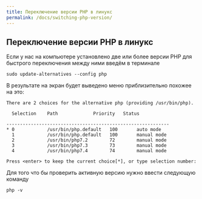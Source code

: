 ```yaml
---
title: Переключение версии PHP в линукс
permalink: /docs/switching-php-version/
---
```

## Переключение версии PHP в линукс

Если у нас на компьютере установлено две или более версии PHP для быстрого
переключения между ними введём в терминале

```bach
sudo update-alternatives --config php
```

В результате на экран будет выведено меню приблизительно похожее на это:

```bach
There are 2 choices for the alternative php (providing /usr/bin/php).
 
  Selection    Path             Priority   Status
 
------------------------------------------------------------
* 0            /usr/bin/php.default   100       auto mode
  1            /usr/bin/php.default   100       manual mode
  2            /usr/bin/php7.2        72        manual mode
  3            /usr/bin/php7.3        73        manual mode
  4            /usr/bin/php7.4        74        manual mode
  
Press <enter> to keep the current choice[*], or type selection number:
```

  Для того что бы проверить активную версию нужно ввести следующую команду

```bach
php -v
```
